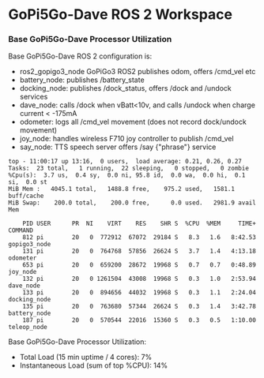 # GoPi5Go-Dave ROS 2 Workspace


### Base GoPi5Go-Dave Processor Utilization

Base GoPi5Go-Dave ROS 2 configuration is:  
- ros2_gopigo3_node GoPiGo3 ROS2 publishes odom, offers /cmd_vel etc  
- battery_node: publishes /battery_state  
- docking_node: publishes /dock_status, offers /dock and /undock services  
- dave_node: calls /dock when vBatt<10v, and calls /undock when charge current < -175mA  
- odometer: logs all /cmd_vel movement (does not record dock/undock movement)  
- joy_node: handles wireless F710 joy controller to publish /cmd_vel  
- say_node: TTS speech server offers /say {"phrase"} service  



```
top - 11:00:17 up 13:16,  0 users,  load average: 0.21, 0.26, 0.27
Tasks:  23 total,   1 running,  22 sleeping,   0 stopped,   0 zombie
%Cpu(s):  3.7 us,  0.4 sy,  0.0 ni, 95.8 id,  0.0 wa,  0.0 hi,  0.1 si,  0.0 st
MiB Mem :   4045.1 total,   1488.8 free,    975.2 used,   1581.1 buff/cache
MiB Swap:    200.0 total,    200.0 free,      0.0 used.   2981.9 avail Mem 

    PID USER      PR  NI    VIRT    RES    SHR S  %CPU  %MEM     TIME+ COMMAND                                                                                                            
    812 pi        20   0  772912  67072  29184 S   8.3   1.6   8:42.53 gopigo3_node                                                                                                       
    131 pi        20   0  764768  57856  26624 S   3.7   1.4   4:13.18 odometer                                                                                                           
    653 pi        20   0  659200  28672  19968 S   0.7   0.7   0:48.89 joy_node                                                                                                           
    132 pi        20   0 1261504  43008  19968 S   0.3   1.0   2:53.94 dave_node                                                                                                          
    133 pi        20   0  894656  44032  19968 S   0.3   1.1   2:24.04 docking_node                                                                                                       
    135 pi        20   0  763680  57344  26624 S   0.3   1.4   3:42.78 battery_node                                                                                                       
    187 pi        20   0  570544  22016  15360 S   0.3   0.5   1:10.00 teleop_node            

```

Base GoPi5Go-Dave Processor Utilization:  
- Total Load (15 min uptime / 4 cores): 7%   
- Instantaneous Load (sum of top %CPU): 14%  

